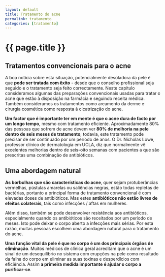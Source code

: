 ```yaml
---
layout: default
title: Tratamento do acne
permalink: tratamento
categories: [tratamento]
---
```


# {{ page.title }}

## Tratamentos convencionais para o acne

A boa notícia sobre esta situação, potencialmente desoladora da pele é que __pode ser tratada com êxito__ - desde que o conselho profissional seja seguido e o tratamento seja feito correctamente. Neste capítulo consideramos algumas das preparações convencionais usadas para tratar o acne que estão à disposição na farmácia e seguindo receita médica. Também consideramos os tratamentos como areamento da derme e cirurgia cosmética como resposta à cicatrização do acne.

__Um factor que é importante ter em mente é que o acne dura de facto por um longo tempo__, mesmo com tratamento eficiente. Aproximadamente 80% das pessoas que sofrem de acne devem ver __80% de melhoria na pele dentro de seis meses de tratamento__; todavia, este tratamento pode precisar de ser continuado por um período de anos. O Dr. Nicholas Lowe, professor clínico de dermatologia em UCLA, diz que normalmente vê excelentes melhorias dentro de seis-oito semanas com pacientes a que são prescritas uma combinação de antibióticos.
## Uma abordagem natural

__As borbulhas que são características do acne__, quer sejam protuberâncias vermelhas, pústulas amarelas ou saliências negras, estão todas repletas de bactérias, portanto a principal forma de tratamento convencional é com elevadas doses de antibióticos. Mas estes __antibióticos não estão livres de efeitos colaterais__, tais como infecções / aftas em mulheres.

Além disso, também se pode desenvolver resistência aos antibióticos, especialmente quando os antibióticos são receitados por um período de meses. Isto pode deixar o corpo aberto a infecções mais sérias. Por esta razão, muitas pessoas escolhem uma abordagem natural para o tratamento do acne.

__Uma função vital da pele é que no corpo é um dos principais órgãos de eliminação__. Muitos médicos de clínica geral acreditam que o acne é um sinal de um desequilíbrio no sistema com erupções na pele como resultado da falha do corpo em eliminar as suas toxinas e desperdícios com eficiência. Assim __a primeira medida importante é ajudar o corpo a purificar-se__.
